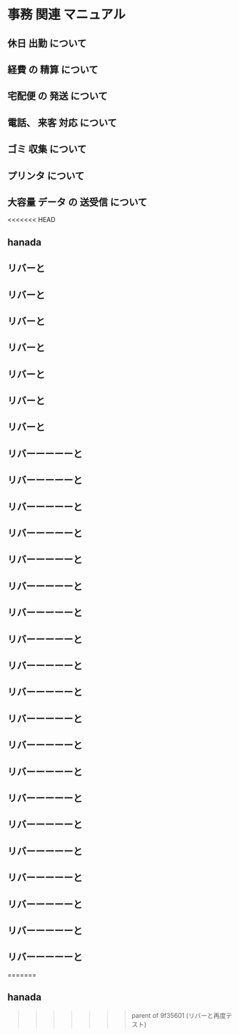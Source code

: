 #  事務 関連 マニュアル 
## 休日 出勤 について 
## 経費 の 精算 について 
## 宅配便 の 発送 について

## 電話、 来客 対応 について 
## ゴミ 収集 について
## プリンタ について 
## 大容量 データ の 送受信 について
<<<<<<< HEAD
## hanada
## リバーと
## リバーと
## リバーと
## リバーと
## リバーと
## リバーと
## リバーと
## リバーーーーーと
## リバーーーーーと
## リバーーーーーと
## リバーーーーーと
## リバーーーーーと
## リバーーーーーと
## リバーーーーーと
## リバーーーーーと
## リバーーーーーと
## リバーーーーーと
## リバーーーーーと
## リバーーーーーと
## リバーーーーーと
## リバーーーーーと
## リバーーーーーと
## リバーーーーーと
## リバーーーーーと
## リバーーーーーと
## リバーーーーーと
## リバーーーーーと
=======
## hanada
>>>>>>> parent of 9f35601 (リバーと再度テスト)
